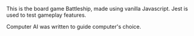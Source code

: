 This is the board game Battleship, made using vanilla Javascript.
Jest is used to test gameplay features. 

Computer AI was written to guide computer's choice.  
